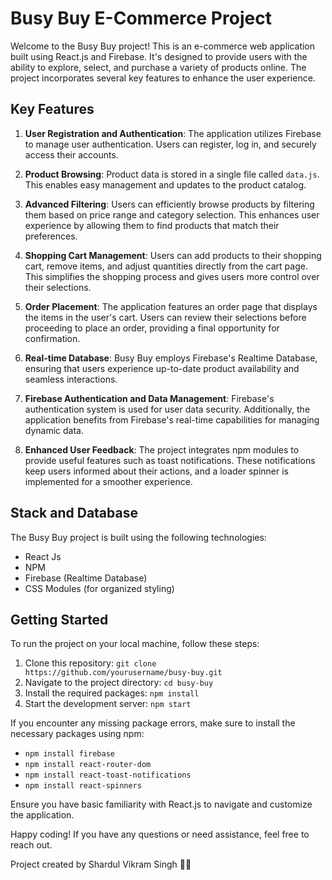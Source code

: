 # Busy Buy E-Commerce Project

Welcome to the Busy Buy project! This is an e-commerce web application built using React.js and Firebase. It's designed to provide users with the ability to explore, select, and purchase a variety of products online. The project incorporates several key features to enhance the user experience.

## Key Features

1. **User Registration and Authentication**: The application utilizes Firebase to manage user authentication. Users can register, log in, and securely access their accounts.

2. **Product Browsing**: Product data is stored in a single file called `data.js`. This enables easy management and updates to the product catalog.

3. **Advanced Filtering**: Users can efficiently browse products by filtering them based on price range and category selection. This enhances user experience by allowing them to find products that match their preferences.

4. **Shopping Cart Management**: Users can add products to their shopping cart, remove items, and adjust quantities directly from the cart page. This simplifies the shopping process and gives users more control over their selections.

5. **Order Placement**: The application features an order page that displays the items in the user's cart. Users can review their selections before proceeding to place an order, providing a final opportunity for confirmation.

6. **Real-time Database**: Busy Buy employs Firebase's Realtime Database, ensuring that users experience up-to-date product availability and seamless interactions.

7. **Firebase Authentication and Data Management**: Firebase's authentication system is used for user data security. Additionally, the application benefits from Firebase's real-time capabilities for managing dynamic data.

8. **Enhanced User Feedback**: The project integrates npm modules to provide useful features such as toast notifications. These notifications keep users informed about their actions, and a loader spinner is implemented for a smoother experience.

## Stack and Database

The Busy Buy project is built using the following technologies:

- React Js
- NPM
- Firebase (Realtime Database)
- CSS Modules (for organized styling)

## Getting Started

To run the project on your local machine, follow these steps:

1. Clone this repository: `git clone https://github.com/yourusername/busy-buy.git`
2. Navigate to the project directory: `cd busy-buy`
3. Install the required packages: `npm install`
4. Start the development server: `npm start`

If you encounter any missing package errors, make sure to install the necessary packages using npm:

- `npm install firebase`
- `npm install react-router-dom`
- `npm install react-toast-notifications`
- `npm install react-spinners`

Ensure you have basic familiarity with React.js to navigate and customize the application.

Happy coding! If you have any questions or need assistance, feel free to reach out.

Project created by Shardul Vikram Singh 🤙🏼
